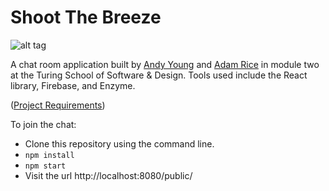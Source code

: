 # Shoot The Breeze

![alt tag](https://github.com/andy-young/Shooting-the-Breeze/blob/master/screen.png)

A chat room application built by [Andy Young](https://github.com/andy-young) and [Adam Rice](https://github.com/adam-rice) in module two at the Turing School of Software & Design. Tools used include the React library, Firebase, and Enzyme.

([Project Requirements](http://frontend.turing.io/projects/shoot-the-breeze))

To join the chat:
- Clone this repository using the command line.
- `npm install`
- `npm start`
- Visit the url http://localhost:8080/public/
